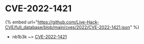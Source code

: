 # CVE-2022-1421
{% embed url="https://github.com/Live-Hack-CVE/full_database/blob/main/cves/2022/CVE-2022-1421.json" %}

* nb1b3k ~> [CVE-2022-1421](https://www.alice-snow.ru/2022/database/cve-2022-1421/cve-2022-1421-nb1b3k)